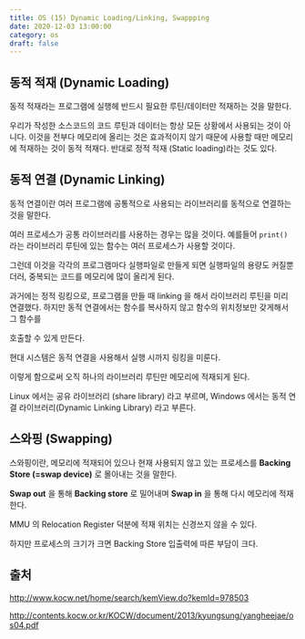 ```yaml
---
title: OS (15) Dynamic Loading/Linking, Swappping
date: 2020-12-03 13:00:00
category: os
draft: false
---
```


## 동적 적재 (Dynamic Loading)

동적 적재라는 프로그램에 실행헤 반드시 필요한 루틴/데이터만 적재하는 것을 말한다.

우리가 작성한 소스코드의 코드 루틴과 데이터는 항상 모든 상황에서 사용되는 것이 아니다. 이것을 전부다 메모리에 올리는 것은 효과적이지 않기 때문에 사용할 때만 메모리에 적재하는 것이 동적 적재다. 반대로 정적 적재 (Static loading)라는 것도 있다.

## 동적 연결 (Dynamic Linking)

동적 연결이란 여러 프로그램에 공통적으로 사용되는 라이브러리를 동적으로 연결하는 것을 말한다.

여러 프로세스가 공통 라이브러리를 사용하는 경우는 많을 것이다. 예를들어 `print()` 라는 라이브러리 루틴에 있는 함수는 여러 프로세스가 사용할 것이다.

그런데 이것을 각각의 프로그램마다 실행파일로 만들게 되면 실행파일의 용량도 커질뿐더러, 중복되는 코드를 메모리에 많이 올리게 된다.

과거에는 정적 링킹으로, 프로그램을 만들 때 linking 을 해서 라이브러리 루틴을 미리 연결했다. 하지만 동적 연결에서는 함수를 복사하지 않고 함수의 위치정보만 갖게해서 그 함수를

호출할 수 있게 만든다.

현대 시스템은 동적 연결을 사용해서 실행 시까지 링킹을 미룬다.

이렇게 함으로써 오직 하나의 라이브러리 루틴만 메모리에 적재되게 된다.

Linux 에서는 공유 라이브러리 (share library) 라고 부르며, Windows 에서는 동적 연결 라이브러리(Dynamic Linking Library) 라고 부른다.

## 스와핑 (Swapping)

스와핑이란, 메모리에 적재되어 있으나 현재 사용되지 않고 있는 프로세스를 **Backing Store (=swap device)** 로 몰아내는 것을 말한다.

**Swap out** 을 통해 **Backing store** 로 밀어내며 **Swap in** 을 통해 다시 메모리에 적재한다.

MMU 의 Relocation Register 덕분에 적재 위치는 신경쓰지 않을 수 있다.

하지만 프로세스의 크기가 크면 Backing Store 입출력에 따른 부담이 크다.

## 출처

http://www.kocw.net/home/search/kemView.do?kemId=978503

http://contents.kocw.or.kr/KOCW/document/2013/kyungsung/yangheejae/os04.pdf
